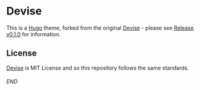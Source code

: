 # Devise

This is a [Hugo️](https://github.com/gohugoio/hugo) theme, forked from the original [Devise](https://github.com/austingebauer/devise) - please see [Release v0.1.0](https://github.com/austingebauer/devise/releases/tag/v0.1.0) for information.

## License

[Devise](https://github.com/austingebauer/devise) is MIT License and so this repository follows the same standards.

###### END
